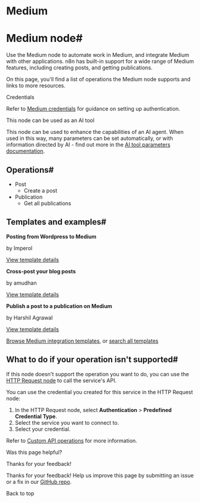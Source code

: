 # Medium

[ ](https://github.com/n8n-io/n8n-docs/edit/main/docs/integrations/builtin/app-nodes/n8n-nodes-base.medium.md "Edit this page")

# Medium node#

Use the Medium node to automate work in Medium, and integrate Medium with other applications. n8n has built-in support for a wide range of Medium features, including creating posts, and getting publications. 

On this page, you'll find a list of operations the Medium node supports and links to more resources.

Credentials

Refer to [Medium credentials](../../credentials/medium/) for guidance on setting up authentication. 

This node can be used as an AI tool

This node can be used to enhance the capabilities of an AI agent. When used in this way, many parameters can be set automatically, or with information directed by AI - find out more in the [AI tool parameters documentation](../../../../advanced-ai/examples/using-the-fromai-function/).

## Operations#

  * Post
    * Create a post
  * Publication
    * Get all publications



## Templates and examples#

**Posting from Wordpress to Medium**

by Imperol

[View template details](https://n8n.io/workflows/2062-posting-from-wordpress-to-medium/)

**Cross-post your blog posts**

by amudhan

[View template details](https://n8n.io/workflows/418-cross-post-your-blog-posts/)

**Publish a post to a publication on Medium**

by Harshil Agrawal

[View template details](https://n8n.io/workflows/594-publish-a-post-to-a-publication-on-medium/)

[Browse Medium integration templates](https://n8n.io/integrations/medium/), or [search all templates](https://n8n.io/workflows/)

## What to do if your operation isn't supported#

If this node doesn't support the operation you want to do, you can use the [HTTP Request node](../../core-nodes/n8n-nodes-base.httprequest/) to call the service's API.

You can use the credential you created for this service in the HTTP Request node: 

  1. In the HTTP Request node, select **Authentication** > **Predefined Credential Type**.
  2. Select the service you want to connect to.
  3. Select your credential.



Refer to [Custom API operations](../../../custom-operations/) for more information.

Was this page helpful? 

Thanks for your feedback! 

Thanks for your feedback! Help us improve this page by submitting an issue or a fix in our [GitHub repo](https://github.com/n8n-io/n8n-docs). 

Back to top 
